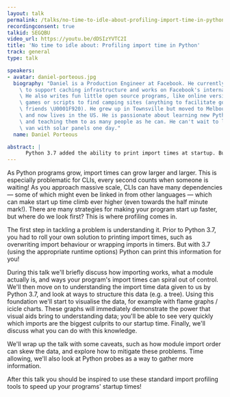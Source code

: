 ```yaml
---
layout: talk
permalink: /talks/no-time-to-idle-about-profiling-import-time-in-python
recordingconsent: true
talkid: SEGQBU
video_url: https://youtu.be/dDSIzYVTC2I
title: 'No time to idle about: Profiling import time in Python'
track: general
type: talk

speakers:
- avatar: daniel-porteous.jpg
  biography: "Daniel is a Production Engineer at Facebook. He currently builds tooling\
    \ to support caching infrastructure and works on Facebook's internal IaaS efforts.\
    \ He also writes fun little open source programs, like online versions of board\
    \ games or scripts to find camping sites (anything to facilitate good time with\
    \ friends \U0001F920). He grew up in Townsville but moved to Melbourne for university,\
    \ and now lives in the US. He is passionate about learning new Python features\
    \ and teaching them to as many people as he can. He can't wait to live in an electric\
    \ van with solar panels one day."
  name: Daniel Porteous

abstract: | 
      Python 3.7 added the ability to print import times at startup. But what can we do with that data, and is it enough? In this talk we'll look at how to process import time data, structure it, visualise it, and make concrete choices to improve start up time. Python need not be slow to start!
---
```


As Python programs grow, import times can grow larger and larger. This is especially problematic for CLIs, every second counts when someone is waiting! As you approach massive scale, CLIs can have many dependencies — some of which might even be linked in from other languages — which can make start up time climb ever higher (even towards the half minute mark!). There are many strategies for making your program start up faster, but where do we look first? This is where profiling comes in.

The first step in tackling a problem is understanding it. Prior to Python 3.7, you had to roll your own solution to printing import times, such as overwriting import behaviour or wrapping imports in timers. But with 3.7 (using the appropriate runtime options) Python can print this information for you!

During this talk we'll briefly discuss how importing works, what a module actually is, and ways your program's import times can spiral out of control. We'll then move on to understanding the import time data given to us by Python 3.7, and look at ways to structure this data (e.g. a tree). Using this foundation we'll start to visualise the data, for example with flame graphs / icicle charts. These graphs will immediately demonstrate the power that visual aids bring to understanding data; you'll be able to see very quickly which imports are the biggest culprits to our startup time. Finally, we'll discuss what you can do with this knowledge.

We'll wrap up the talk with some caveats, such as how module import order can skew the data, and explore how to mitigate these problems. Time allowing, we'll also look at Python probes as a way to gather more information.

After this talk you should be inspired to use these standard import profiling tools to speed up your programs' startup times!
